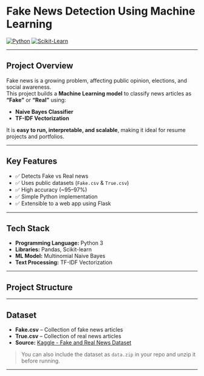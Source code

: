 # Fake News Detection Using Machine Learning

[![Python](https://img.shields.io/badge/Python-3.11-blue?logo=python&logoColor=white)]() 
[![Scikit-Learn](https://img.shields.io/badge/Scikit--Learn-0.25-orange?logo=scikit-learn&logoColor=white)]()

---

## Project Overview

Fake news is a growing problem, affecting public opinion, elections, and social awareness.  
This project builds a **Machine Learning model** to classify news articles as **“Fake”** or **“Real”** using:

- **Naive Bayes Classifier**  
- **TF-IDF Vectorization**  

It is **easy to run, interpretable, and scalable**, making it ideal for resume projects and portfolios.

---

## Key Features

- ✅ Detects Fake vs Real news  
- ✅ Uses public datasets (`Fake.csv` & `True.csv`)  
- ✅ High accuracy (~95–97%)  
- ✅ Simple Python implementation  
- ✅ Extensible to a web app using Flask  

---

## Tech Stack

- **Programming Language:** Python 3  
- **Libraries:** Pandas, Scikit-learn  
- **ML Model:** Multinomial Naive Bayes  
- **Text Processing:** TF-IDF Vectorization  

---

## Project Structure


---

## Dataset

- **Fake.csv** – Collection of fake news articles  
- **True.csv** – Collection of real news articles  
- **Source:** [Kaggle - Fake and Real News Dataset](https://www.kaggle.com/datasets/clmentbisaillon/fake-and-real-news-dataset)  

> You can also include the dataset as `data.zip` in your repo and unzip it before running.

---

